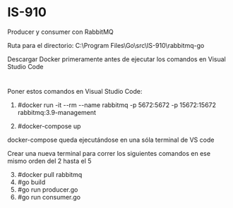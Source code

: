 # IS-910


Producer y consumer con RabbitMQ


Ruta para el directorio: C:\Program Files\Go\src\IS-910\rabbitmq-go


Descargar Docker primeramente antes de ejecutar los comandos en Visual Studio Code

#

Poner estos comandos en Visual Studio Code:


1. #docker run -it --rm --name rabbitmq -p 5672:5672 -p 15672:15672 rabbitmq:3.9-management

2.  #docker-compose up


docker-compose queda ejecutándose en una sóla terminal de VS code


Crear una nueva terminal para correr los siguientes comandos en ese mismo orden del 2 hasta el 5


3.  #docker pull rabbitmq
4.  #go build
5.  #go run producer.go
6.  #go run consumer.go
